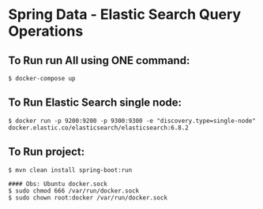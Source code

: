 # Spring Data - Elastic Search Query Operations

## To Run run All using ONE command:
```command
$ docker-compose up 
```

## To Run Elastic Search single node:
```command
$ docker run -p 9200:9200 -p 9300:9300 -e "discovery.type=single-node" docker.elastic.co/elasticsearch/elasticsearch:6.8.2 
```

## To Run project:
```command
$ mvn clean install spring-boot:run 
```

```command
#### Obs: Ubuntu docker.sock 
$ sudo chmod 666 /var/run/docker.sock
$ sudo chown root:docker /var/run/docker.sock
```
